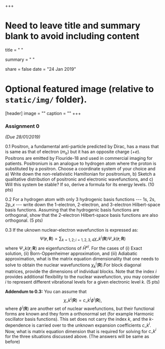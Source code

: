 +++
# Need to leave title and summary blank to avoid including content
title = " "

summary = " "

share = false
date = "24 Jan 2019"	
# Optional featured image (relative to `static/img/` folder).
[header]
image = ""
caption = ""
+++


### Assignment 0


*(Due 28/01/2019)*

0.1 Positron, a fundamental anti-particle predicted by Dirac, has a mass that is same as that of electron ($m_e$) but  it has an opposite charge ($+e$). Positrons  are emitted by Flouride-18 and used in commercial imaging for patients. Positronium is an analogue to hydrogen atom where the proton is substituted by a positron. Choose a coordinate system of your choice and a) Write down the non-relativistic Hamiltonian for  positronium, b) Sketch a qualitative distribution of positronic and electronic wavefunctions, and c) Will this system be stable? If so, derive a formula for its energy levels. (10 pts)

0.2 For a hydrogen atom with only 3 hydrogenic basis functions --- 1s, 2s, 2p$\_x$ --- write down the 1-electron, 2-electron, and 3-electron Hilbert-space basis functions. Assuming that the hydrogenic basis functions are orthogonal, show that the 2-electron Hilbert-space basis functions are also orthogonal. (5 pts)

0.3 If the uknown nuclear-electron wavefunction is expressed as: 
$$\Psi(\mathbf{r},\mathbf{R}) =  \sum_{k=1,2;i=1,2,3,4}  \chi\_k^i (\mathbf R) \Psi\_k(\mathbf{r};\mathbf{R}) $$
where $\Psi\_k(\mathbf{r};\mathbf{R})$ are eigenfunctions of $\hat{H}^{el}$. For the cases of (i) Exact solution, (ii) Born-Oppenheimer approximation, and (iii) Adiabatic approximation, what is the matrix equation dimensionality that one needs to solve to obtain the nuclear wavefunctions $\chi_k^i(\mathbf R)$.For block diagonal matrices, provide the dimensions of individual blocks. Note that the index $i$ provides additional flexibility to the nuclear wavefunction, you may consider $i$ to represent different vibrational levels for a given electronic level $k$. (5 pts)

**Addendum to 0.3:** You can assume that 
$$\chi\_k^i (\mathbf R) = c\_k^i \phi^i(\mathbf R),$$ where $\phi^i(\mathbf R)$ are another set of nuclear wavefunctions, but their functional forms are known and they form a orthonormal set (for example Harmonic oscillator basis functions).  This set does not carry the index $k$, and the $k$-dependence is carried over to the unknown expansion coefficients $c\_k^i$. Now, what is matrix equation dimension that is required for solving for $c\_k^i$ for the three situations discussed above. (The answers will be same as before)



